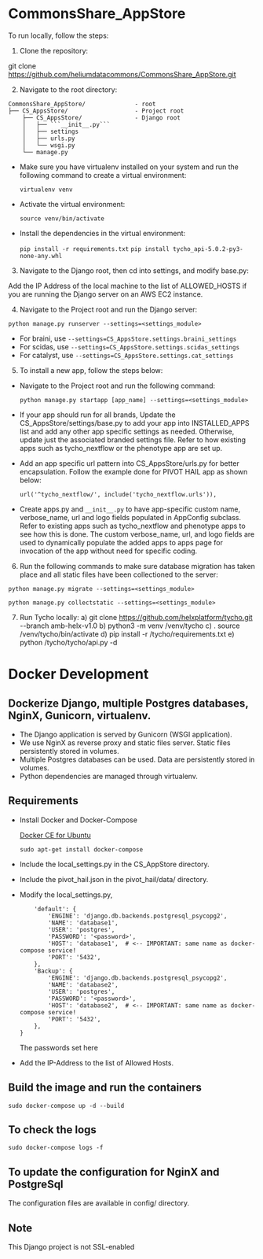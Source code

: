 # CommonsShare_AppStore

To run locally, follow the steps:

1) Clone the repository:

git clone https://github.com/heliumdatacommons/CommonsShare_AppStore.git

2) Navigate to the root directory:

```
CommonsShare_AppStore/              - root 
├── CS_AppsStore/                   - Project root
    ├── CS_AppsStore/               - Django root
    │   ├── ```__init__.py```
    │   ├── settings
    │   ├── urls.py
    │   └── wsgi.py
    └── manage.py
```

- Make sure you have virtualenv installed on your system and run the following command to create a virtual environment:

    ```virtualenv venv```

- Activate the virtual environment:

    ```source venv/bin/activate```

- Install the dependencies in the virtual environment:

    ```pip install -r requirements.txt```
    ```pip install tycho_api-5.0.2-py3-none-any.whl```

3) Navigate to the Django root, then cd into settings, and modify base.py:

Add the IP Address of the local machine to the list of ALLOWED_HOSTS if you are running the Django server on an AWS EC2 instance.

4) Navigate to the Project root and run the Django server:

```python manage.py runserver --settings=<settings_module>```
   - For braini, use ```--settings=CS_AppsStore.settings.braini_settings```
   - For scidas, use ```--settings=CS_AppsStore.settings.scidas_settings```
   - For catalyst, use ```--settings=CS_AppsStore.settings.cat_settings```

5) To install a new app, follow the steps below:

- Navigate to the Project root and run the following command:

    ```python manage.py startapp [app_name] --settings=<settings_module>```

- If your app should run for all brands, Update the CS_AppsStore/settings/base.py to add your app into INSTALLED_APPS list and add any other app specific settings as needed. Otherwise, update just the associated branded settings file. Refer to how existing apps such as tycho_nextflow or the phenotype app are set up.

- Add an app specific url pattern into CS_AppsStore/urls.py for better encapsulation. Follow the example done for PIVOT HAIL app as shown below:
    ```
    url('^tycho_nextflow/', include('tycho_nextflow.urls')),
    ```
- Create apps.py and ```__init__.py``` to have app-specific custom name, verbose_name, url and logo fields populated in AppConfig subclass. Refer to existing apps such as tycho_nextflow and phenotype apps to see how this is done. The custom verbose_name, url, and logo fields are used to dynamically populate the added apps to apps page for invocation of the app without need for specific coding.

6) Run the following commands to make sure database migration has taken place and all static files have been collectioned to the server:

```python manage.py migrate --settings=<settings_module>```

```python manage.py collectstatic --settings=<settings_module>```


7) Run Tycho locally:
   a) git clone https://github.com/helxplatform/tycho.git --branch amb-helx-v1.0
   b) python3 -m venv /venv/tycho
   c) . source /venv/tycho/bin/activate
   d) pip install -r /tycho/requirements.txt
   e) python /tycho/tycho/api.py -d



# Docker Development
## Dockerize Django, multiple Postgres databases, NginX, Gunicorn, virtualenv.
- The Django application is served by Gunicorn (WSGI application).
- We use NginX as reverse proxy and static files server. Static files persistently stored in volumes.
- Multiple Postgres databases can be used. Data are persistently stored in volumes.
- Python dependencies are managed through virtualenv.

## Requirements
- Install Docker and Docker-Compose

  [Docker CE for Ubuntu](https://docs.docker.com/install/linux/docker-ce/ubuntu/)
  
  ```sudo apt-get install docker-compose```
- Include the local_settings.py in the CS_AppStore directory.
- Include the pivot_hail.json in the pivot_hail/data/ directory.
- Modify the local_settings.py,


    ```DATABASES = {
        'default': {
            'ENGINE': 'django.db.backends.postgresql_psycopg2',
            'NAME': 'database1',
            'USER': 'postgres',
            'PASSWORD': '<password>',
            'HOST': 'database1',  # <-- IMPORTANT: same name as docker-compose service!
            'PORT': '5432',
        },
        'Backup': {
            'ENGINE': 'django.db.backends.postgresql_psycopg2',
            'NAME': 'database2',
            'USER': 'postgres',
            'PASSWORD': '<password>',
            'HOST': 'database2',  # <-- IMPORTANT: same name as docker-compose service!
            'PORT': '5432',
        },
    }
    ```
    The passwords set here 
- Add the IP-Address to the list of Allowed Hosts.
    
## Build the image and run the containers
```sudo docker-compose up -d --build```

## To check the logs
```sudo docker-compose logs -f```

## To update the configuration for NginX and PostgreSql
The configuration files are available in config/ directory.

## Note
This Django project is not SSL-enabled

